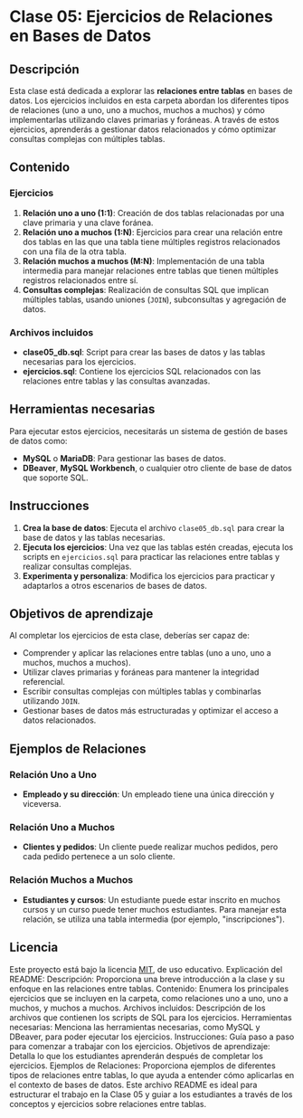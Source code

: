 # Clase 05: Ejercicios de Relaciones en Bases de Datos

## Descripción

Esta clase está dedicada a explorar las **relaciones entre tablas** en bases de datos. Los ejercicios incluidos en esta carpeta abordan los diferentes tipos de relaciones (uno a uno, uno a muchos, muchos a muchos) y cómo implementarlas utilizando claves primarias y foráneas. A través de estos ejercicios, aprenderás a gestionar datos relacionados y cómo optimizar consultas complejas con múltiples tablas.

## Contenido

### Ejercicios

1. **Relación uno a uno (1:1)**: Creación de dos tablas relacionadas por una clave primaria y una clave foránea.
2. **Relación uno a muchos (1:N)**: Ejercicios para crear una relación entre dos tablas en las que una tabla tiene múltiples registros relacionados con una fila de la otra tabla.
3. **Relación muchos a muchos (M:N)**: Implementación de una tabla intermedia para manejar relaciones entre tablas que tienen múltiples registros relacionados entre sí.
4. **Consultas complejas**: Realización de consultas SQL que implican múltiples tablas, usando uniones (`JOIN`), subconsultas y agregación de datos.

### Archivos incluidos

- **clase05_db.sql**: Script para crear las bases de datos y las tablas necesarias para los ejercicios.
- **ejercicios.sql**: Contiene los ejercicios SQL relacionados con las relaciones entre tablas y las consultas avanzadas.

## Herramientas necesarias

Para ejecutar estos ejercicios, necesitarás un sistema de gestión de bases de datos como:

- **MySQL** o **MariaDB**: Para gestionar las bases de datos.
- **DBeaver**, **MySQL Workbench**, o cualquier otro cliente de base de datos que soporte SQL.

## Instrucciones

1. **Crea la base de datos**: Ejecuta el archivo `clase05_db.sql` para crear la base de datos y las tablas necesarias.
2. **Ejecuta los ejercicios**: Una vez que las tablas estén creadas, ejecuta los scripts en `ejercicios.sql` para practicar las relaciones entre tablas y realizar consultas complejas.
3. **Experimenta y personaliza**: Modifica los ejercicios para practicar y adaptarlos a otros escenarios de bases de datos.

## Objetivos de aprendizaje

Al completar los ejercicios de esta clase, deberías ser capaz de:

- Comprender y aplicar las relaciones entre tablas (uno a uno, uno a muchos, muchos a muchos).
- Utilizar claves primarias y foráneas para mantener la integridad referencial.
- Escribir consultas complejas con múltiples tablas y combinarlas utilizando `JOIN`.
- Gestionar bases de datos más estructuradas y optimizar el acceso a datos relacionados.

## Ejemplos de Relaciones

### Relación Uno a Uno
- **Empleado y su dirección**: Un empleado tiene una única dirección y viceversa.
  
### Relación Uno a Muchos
- **Clientes y pedidos**: Un cliente puede realizar muchos pedidos, pero cada pedido pertenece a un solo cliente.

### Relación Muchos a Muchos
- **Estudiantes y cursos**: Un estudiante puede estar inscrito en muchos cursos y un curso puede tener muchos estudiantes. Para manejar esta relación, se utiliza una tabla intermedia (por ejemplo, "inscripciones").

## Licencia

Este proyecto está bajo la licencia [MIT](https://opensource.org/licenses/MIT), de uso educativo.
Explicación del README:
Descripción: Proporciona una breve introducción a la clase y su enfoque en las relaciones entre tablas.
Contenido: Enumera los principales ejercicios que se incluyen en la carpeta, como relaciones uno a uno, uno a muchos, y muchos a muchos.
Archivos incluidos: Descripción de los archivos que contienen los scripts de SQL para los ejercicios.
Herramientas necesarias: Menciona las herramientas necesarias, como MySQL y DBeaver, para poder ejecutar los ejercicios.
Instrucciones: Guía paso a paso para comenzar a trabajar con los ejercicios.
Objetivos de aprendizaje: Detalla lo que los estudiantes aprenderán después de completar los ejercicios.
Ejemplos de Relaciones: Proporciona ejemplos de diferentes tipos de relaciones entre tablas, lo que ayuda a entender cómo aplicarlas en el contexto de bases de datos.
Este archivo README es ideal para estructurar el trabajo en la Clase 05 y guiar a los estudiantes a través de los conceptos y ejercicios sobre relaciones entre tablas.






